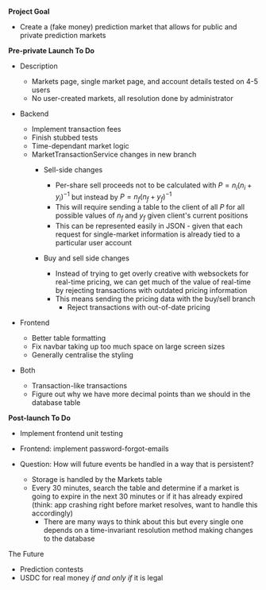   **Project Goal**
- Create a (fake money) prediction market that allows for public and private prediction markets



**Pre-private Launch To Do**
- Description
  - Markets page, single market page, and account details tested on 4-5 users
  - No user-created markets, all resolution done by administrator

- Backend
  - Implement transaction fees
  - Finish stubbed tests
  - Time-dependant market logic
  - MarketTransactionService changes in new branch
    - Sell-side changes
      - Per-share sell proceeds not to be calculated with $P = n_i (n_i + y_i)^{-1}$ but instead by $P=n_f(n_f + y_f)^{-1}$
      - This will require sending a table to the client of all $P$ for all possible values of $n_f$ and $y_f$ given client's current positions
      - This can be represented easily in JSON - given that each request for single-market information is already tied to a particular user account

    - Buy and sell side changes
      - Instead of trying to get overly creative with websockets for real-time pricing, we can get much of the value of real-time by rejecting transactions with outdated pricing information
      - This means sending the pricing data with the buy/sell branch
        - Reject transactions with out-of-date pricing

- Frontend
  - Better table formatting
  - Fix navbar taking up too much space on large screen sizes
  - Generally centralise the styling



- Both
  - Transaction-like transactions
  - Figure out why we have more decimal points than we should in the database table

__Post-launch To Do__

- Implement frontend unit testing 
- Frontend: implement password-forgot-emails

- Question: How will future events be handled in a way that is persistent?
    - Storage is handled by the Markets table
    - Every 30 minutes, search the table and determine if a market is going to expire in the next 30 minutes or if it has already expired (think: app crashing right before market resolves, want to handle this accordingly)
        - There are many ways to think about this but every single one depends on a time-invariant resolution method making changes to the database


The Future
- Prediction contests
- USDC for real money _if and only if_ it is legal
